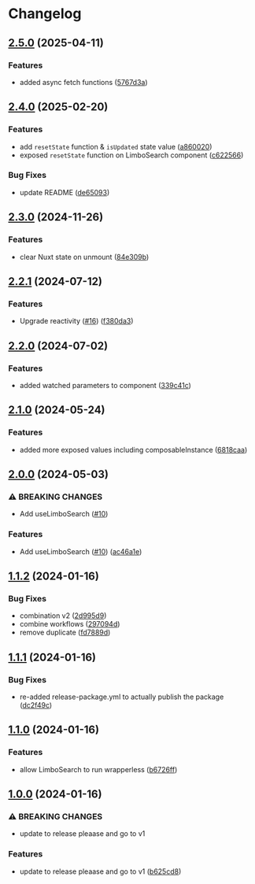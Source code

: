 # Changelog

## [2.5.0](https://github.com/limbo-works/Limbo.Nuxt.Search/compare/v2.4.0...v2.5.0) (2025-04-11)


### Features

* added async fetch functions ([5767d3a](https://github.com/limbo-works/Limbo.Nuxt.Search/commit/5767d3a45d8d7b7a69afef64500e04de84538847))

## [2.4.0](https://github.com/limbo-works/Limbo.Nuxt.Search/compare/v2.3.0...v2.4.0) (2025-02-20)


### Features

* add `resetState` function & `isUpdated` state value ([a860020](https://github.com/limbo-works/Limbo.Nuxt.Search/commit/a8600204a909604df62201f1ffb326b1b5b7bfaa))
* exposed `resetState` function on LimboSearch component ([c622566](https://github.com/limbo-works/Limbo.Nuxt.Search/commit/c622566d9493e3dc88598734271bace5b799a910))


### Bug Fixes

* update README ([de65093](https://github.com/limbo-works/Limbo.Nuxt.Search/commit/de650936a32993d0fada628bbf5ef0810255ad5e))

## [2.3.0](https://github.com/limbo-works/Limbo.Nuxt.Search/compare/v2.2.1...v2.3.0) (2024-11-26)


### Features

* clear Nuxt state on unmount ([84e309b](https://github.com/limbo-works/Limbo.Nuxt.Search/commit/84e309b6f2937cbf8d960549c226ffb6109dff41))

## [2.2.1](https://github.com/limbo-works/Limbo.Nuxt.Search/compare/v2.2.0...v2.2.1) (2024-07-12)


### Features

* Upgrade reactivity ([#16](https://github.com/limbo-works/Limbo.Nuxt.Search/issues/16)) ([f380da3](https://github.com/limbo-works/Limbo.Nuxt.Search/commit/f380da370e1861ddf740557d8ce0a6724163840e))

## [2.2.0](https://github.com/limbo-works/Limbo.Nuxt.Search/compare/v2.1.0...v2.2.0) (2024-07-02)


### Features

* added watched parameters to component ([339c41c](https://github.com/limbo-works/Limbo.Nuxt.Search/commit/339c41c9467a0d8ef4ec62d15a1472e4437ce9dc))

## [2.1.0](https://github.com/limbo-works/Limbo.Nuxt.Search/compare/v2.0.0...v2.1.0) (2024-05-24)


### Features

* added more exposed values including composableInstance ([6818caa](https://github.com/limbo-works/Limbo.Nuxt.Search/commit/6818caaaa07f248064dbb526772962173c70014b))

## [2.0.0](https://github.com/limbo-works/Limbo.Nuxt.Search/compare/v1.1.2...v2.0.0) (2024-05-03)


### ⚠ BREAKING CHANGES

* Add useLimboSearch ([#10](https://github.com/limbo-works/Limbo.Nuxt.Search/issues/10))

### Features

* Add useLimboSearch ([#10](https://github.com/limbo-works/Limbo.Nuxt.Search/issues/10)) ([ac46a1e](https://github.com/limbo-works/Limbo.Nuxt.Search/commit/ac46a1ec6bacb2b501a98a17b028a18fa415483d))

## [1.1.2](https://github.com/limbo-works/Limbo.Nuxt.Search/compare/v1.1.1...v1.1.2) (2024-01-16)


### Bug Fixes

* combination v2 ([2d995d9](https://github.com/limbo-works/Limbo.Nuxt.Search/commit/2d995d939a6ddfa5ec387835361205d6e510a239))
* combine workflows ([297094d](https://github.com/limbo-works/Limbo.Nuxt.Search/commit/297094dcd4558022a3a8609d9d1d0b1daf9168bb))
* remove duplicate ([fd7889d](https://github.com/limbo-works/Limbo.Nuxt.Search/commit/fd7889d1a43f6493e3d0a65d6bffbd31f340e313))

## [1.1.1](https://github.com/limbo-works/Limbo.Nuxt.Search/compare/v1.1.0...v1.1.1) (2024-01-16)


### Bug Fixes

* re-added release-package.yml to actually publish the package ([dc2f49c](https://github.com/limbo-works/Limbo.Nuxt.Search/commit/dc2f49cd33390f4bb1f151225dc39dda0e802730))

## [1.1.0](https://github.com/limbo-works/Limbo.Nuxt.Search/compare/v1.0.0...v1.1.0) (2024-01-16)


### Features

* allow LimboSearch to run wrapperless ([b6726ff](https://github.com/limbo-works/Limbo.Nuxt.Search/commit/b6726ff25de150cb1d1919d388089f0f7dc2d176))

## [1.0.0](https://github.com/limbo-works/Limbo.Nuxt.Search/compare/0.2.0...v1.0.0) (2024-01-16)


### ⚠ BREAKING CHANGES

* update to release pleaase and go to v1

### Features

* update to release pleaase and go to v1 ([b625cd8](https://github.com/limbo-works/Limbo.Nuxt.Search/commit/b625cd8cc556a54bcca2a6073df359e1c5af8607))
